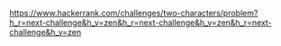 https://www.hackerrank.com/challenges/two-characters/problem?h_r=next-challenge&h_v=zen&h_r=next-challenge&h_v=zen&h_r=next-challenge&h_v=zen
